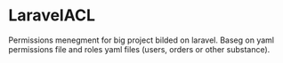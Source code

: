 # LaravelACL
Permissions menegment for big project bilded on laravel. Baseg on yaml permissions file and roles yaml files (users, orders or other substance).
